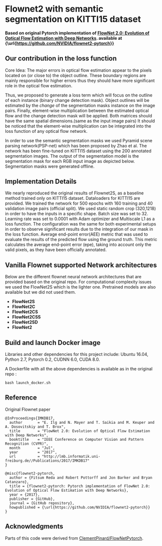 # Flownet2 with semantic segmentation on KITTI15 dataset

#### Based on original Pytorch implementation of [FlowNet 2.0: Evolution of Optical Flow Estimation with Deep Networks](https://arxiv.org/abs/1612.01925). available at {\url{https://github.com/NVIDIA/flownet2-pytorch}}


## Our contribution in the loss function
Core Idea: The major errors in optical flow estimation appear to the pixels located on (or close to) the object outline. These boundary regions are mainly responsible for higher errors thus they should have
more significant role in the optical flow estimation.

Thus, we proposed to generate a loss term which will focus on the outline of each instance (binary change detection mask).
Object outlines will be estimated by the *change* of the segmentation masks instance on the image pairs.
Finally, element-wise multiplication between the estimated optical flow and the change detection mask will be applied. Both matrices should have the same spatial dimensions.(same as the input image pairs)
It should be noticed that the element-wise multiplication can be integrated into the loss function of any optical flow network.

In order to use the semantic segmentation masks we used Pyramid scene parsing network(PSP-net) which has been proposed by  Zhao et al.
The network has been fine-tuned on KITTI15 dataset using the 200 annotated segmentation images. The output of the segmentation model is the segmentation mask for each RGB input image as depicted below.
Segmentation masks were generated offline.

## Implementation Details
We nearly reproduced the original results of Flownet2S, as a baseline method trained only on KITTI15 dataset. Dataloaders for KITTI15 are provided.
We trained the network for 500 epochs with 160 training and 40 validation image pairs (official split).
We used static random crop (320,1218) in order to have the inputs in a specific shape.
Batch size was set to 32. Learning rate was set to 0.0001 with Adam optimizer and Multiscale L1 as a loss function.
The configuration was the same for both experimental setups in order to observe significant results due to the integration of our mask in the loss function.
Average end-point error(AEE) metric that was used to evaluate the results of the predicted flow using the  ground truth.
This metric calculates the average end-point error (epe), taking into account only the valid pixels, as they have been officially annotated.

## Vanilla Flownet supported Network architectures
Below are the different flownet neural network architectures that are provided based on the original repo. For computational complexity issues we used the FlowNet2S which is the lighter one. Pretrained models are also available but we did not used them.

 - **FlowNet2S**
 - **FlowNet2C**
 - **FlowNet2CS**
 - **FlowNet2CSS**
 - **FlowNet2SD**
 - **FlowNet2**

## Build and launch Docker image
Libraries and other dependencies for this project include: Ubuntu 16.04, Python 2.7, Pytorch 0.2, CUDNN 6.0, CUDA 8.0.

A Dockerfile with all the above dependencies is available as in the original repo : <br />

    bash launch_docker.sh

## Reference 
Original Flownet paper
````
@InProceedings{IMKDB17,
  author       = "E. Ilg and N. Mayer and T. Saikia and M. Keuper and A. Dosovitskiy and T. Brox",
  title        = "FlowNet 2.0: Evolution of Optical Flow Estimation with Deep Networks",
  booktitle    = "IEEE Conference on Computer Vision and Pattern Recognition (CVPR)",
  month        = "Jul",
  year         = "2017",
  url          = "http://lmb.informatik.uni-freiburg.de//Publications/2017/IMKDB17"
}
````
```
@misc{flownet2-pytorch,
  author = {Fitsum Reda and Robert Pottorff and Jon Barker and Bryan Catanzaro},
  title = {flownet2-pytorch: Pytorch implementation of FlowNet 2.0: Evolution of Optical Flow Estimation with Deep Networks},
  year = {2017},
  publisher = {GitHub},
  journal = {GitHub repository},
  howpublished = {\url{https://github.com/NVIDIA/flownet2-pytorch}}
}
```
## Acknowledgments
Parts of this code were derived from [ClementPinard/FlowNetPytorch](https://github.com/ClementPinard/FlowNetPytorch). 
